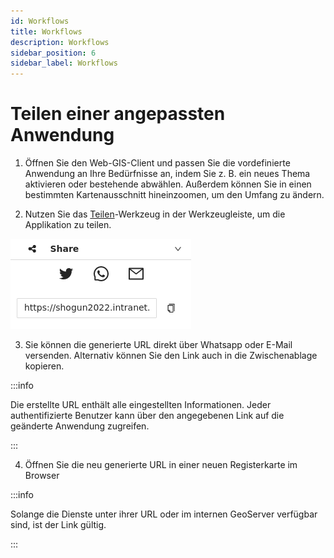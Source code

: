 ```yaml
---
id: Workflows
title: Workflows
description: Workflows
sidebar_position: 6
sidebar_label: Workflows
---
```


# Teilen einer angepassten Anwendung

1. Öffnen Sie den Web-GIS-Client und passen Sie die vordefinierte Anwendung an Ihre Bedürfnisse an, indem Sie z. B. ein neues Thema aktivieren oder bestehende abwählen. Außerdem können Sie in einen bestimmten Kartenausschnitt hineinzoomen, um den Umfang zu ändern.

2. Nutzen Sie das [Teilen](../gis-client/toolbox/share)-Werkzeug in der Werkzeugleiste, um die Applikation zu teilen.

![gis-client](/img/share.png)

3. Sie können die generierte URL direkt über Whatsapp oder E-Mail versenden. Alternativ können Sie den Link auch in die Zwischenablage kopieren.

:::info

Die erstellte URL enthält alle eingestellten Informationen. Jeder authentifizierte Benutzer kann über den angegebenen Link auf die geänderte Anwendung zugreifen.

:::

4. Öffnen Sie die neu generierte URL in einer neuen Registerkarte im Browser

:::info

Solange die Dienste unter ihrer URL oder im internen GeoServer verfügbar sind, ist der Link gültig.

:::
